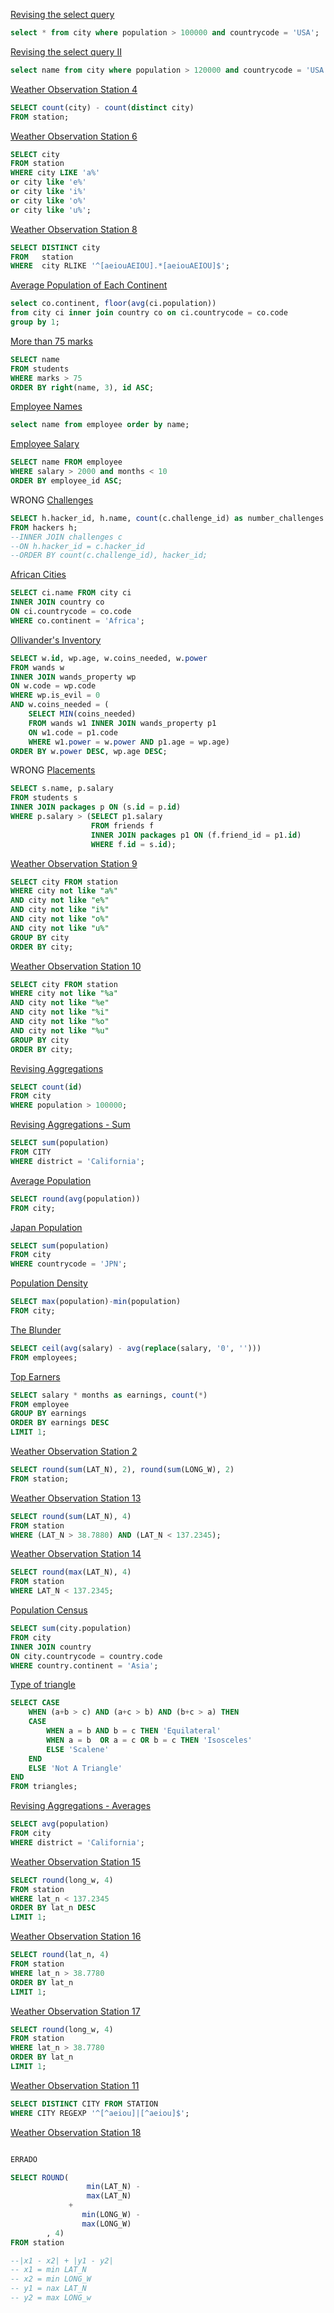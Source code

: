 [Revising the select query](https://www.hackerrank.com/challenges/revising-the-select-query/problem)

~~~sql
select * from city where population > 100000 and countrycode = 'USA';
~~~

[Revising the select query II](https://www.hackerrank.com/challenges/revising-the-select-query-2/problem)

~~~sql
select name from city where population > 120000 and countrycode = 'USA';
~~~

[Weather Observation Station 4](https://www.hackerrank.com/challenges/weather-observation-station-4/problem?h_r=next-challenge&h_v=zen)

~~~sql
SELECT count(city) - count(distinct city) 
FROM station;
~~~

[Weather Observation Station 6](https://www.hackerrank.com/challenges/weather-observation-station-6/problem)

~~~sql
SELECT city 
FROM station 
WHERE city LIKE 'a%' 
or city like 'e%'
or city like 'i%'
or city like 'o%'
or city like 'u%';
~~~

[Weather Observation Station 8](https://www.hackerrank.com/challenges/weather-observation-station-8/problem?h_r=next-challenge&h_v=zen)

~~~sql
SELECT DISTINCT city
FROM   station
WHERE  city RLIKE '^[aeiouAEIOU].*[aeiouAEIOU]$';
~~~

[Average Population of Each Continent](https://www.hackerrank.com/challenges/average-population-of-each-continent/problem?isFullScreen=true)

~~~sql
select co.continent, floor(avg(ci.population))
from city ci inner join country co on ci.countrycode = co.code
group by 1;
~~~

[More than 75 marks](https://www.hackerrank.com/challenges/more-than-75-marks/problem?isFullScreen=true)

~~~sql
SELECT name
FROM students
WHERE marks > 75
ORDER BY right(name, 3), id ASC;
~~~

[Employee Names](https://www.hackerrank.com/challenges/name-of-employees/problem?isFullScreen=true)

~~~sql
select name from employee order by name;
~~~

[Employee Salary](https://www.hackerrank.com/challenges/salary-of-employees/problem?isFullScreen=true&h_r=next-challenge&h_v=zen)

~~~sql
SELECT name FROM employee 
WHERE salary > 2000 and months < 10
ORDER BY employee_id ASC;
~~~

WRONG
[Challenges](https://www.hackerrank.com/challenges/challenges/problem?isFullScreen=true&h_r=next-challenge&h_v=zen&h_r=next-challenge&h_v=zen)

~~~sql
SELECT h.hacker_id, h.name, count(c.challenge_id) as number_challenges
FROM hackers h; 
--INNER JOIN challenges c
--ON h.hacker_id = c.hacker_id
--ORDER BY count(c.challenge_id), hacker_id;
~~~

[African Cities](https://www.hackerrank.com/challenges/african-cities/problem?isFullScreen=true)

~~~sql
SELECT ci.name FROM city ci
INNER JOIN country co
ON ci.countrycode = co.code
WHERE co.continent = 'Africa';
~~~

[Ollivander's Inventory](https://www.hackerrank.com/challenges/harry-potter-and-wands/problem?isFullScreen=true)

~~~sql
SELECT w.id, wp.age, w.coins_needed, w.power 
FROM wands w
INNER JOIN wands_property wp
ON w.code = wp.code
WHERE wp.is_evil = 0
AND w.coins_needed = (
    SELECT MIN(coins_needed) 
    FROM wands w1 INNER JOIN wands_property p1 
    ON w1.code = p1.code 
    WHERE w1.power = w.power AND p1.age = wp.age)
ORDER BY w.power DESC, wp.age DESC;
~~~

WRONG
[Placements](https://www.hackerrank.com/challenges/placements/problem?isFullScreen=true)

~~~ sql
SELECT s.name, p.salary
FROM students s
INNER JOIN packages p ON (s.id = p.id)
WHERE p.salary > (SELECT p1.salary 
                  FROM friends f 
                  INNER JOIN packages p1 ON (f.friend_id = p1.id)
                  WHERE f.id = s.id); 
~~~

[Weather Observation Station 9](https://www.hackerrank.com/challenges/weather-observation-station-9) 

~~~sql
SELECT city FROM station 
WHERE city not like "a%"
AND city not like "e%"
AND city not like "i%"
AND city not like "o%"
AND city not like "u%"
GROUP BY city
ORDER BY city;
~~~

[Weather Observation Station 10](https://www.hackerrank.com/challenges/weather-observation-station-10) 

~~~sql
SELECT city FROM station 
WHERE city not like "%a"
AND city not like "%e"
AND city not like "%i"
AND city not like "%o"
AND city not like "%u"
GROUP BY city
ORDER BY city;
~~~

[Revising Aggregations](https://www.hackerrank.com/challenges/revising-aggregations-the-count-function)

~~~sql
SELECT count(id)
FROM city
WHERE population > 100000;
~~~

[Revising Aggregations - Sum](https://www.hackerrank.com/challenges/revising-aggregations-sum)

~~~sql
SELECT sum(population)
FROM CITY
WHERE district = 'California';
~~~

[Average Population](https://www.hackerrank.com/challenges/average-population)

~~~sql
SELECT round(avg(population))
FROM city;
~~~

[Japan Population](https://www.hackerrank.com/challenges/japan-population)

~~~sql
SELECT sum(population)
FROM city
WHERE countrycode = 'JPN';
~~~

[Population Density](https://www.hackerrank.com/challenges/population-density-difference)

~~~sql
SELECT max(population)-min(population)
FROM city;
~~~

[The Blunder](https://www.hackerrank.com/challenges/the-blunder)

~~~sql
SELECT ceil(avg(salary) - avg(replace(salary, '0', '')))
FROM employees;
~~~


[Top Earners](https://www.hackerrank.com/challenges/earnings-of-employees)

~~~sql
SELECT salary * months as earnings, count(*)
FROM employee
GROUP BY earnings
ORDER BY earnings DESC
LIMIT 1;
~~~

[Weather Observation Station 2](https://www.hackerrank.com/challenges/weather-observation-station-2/)

~~~sql
SELECT round(sum(LAT_N), 2), round(sum(LONG_W), 2)
FROM station;
~~~

[Weather Observation Station 13](https://www.hackerrank.com/challenges/weather-observation-station-13)

~~~sql
SELECT round(sum(LAT_N), 4)
FROM station
WHERE (LAT_N > 38.7880) AND (LAT_N < 137.2345);
~~~

[Weather Observation Station 14](https://www.hackerrank.com/challenges/weather-observation-station-14)

~~~sql
SELECT round(max(LAT_N), 4)
FROM station
WHERE LAT_N < 137.2345;
~~~

[Population Census](https://www.hackerrank.com/challenges/asian-population)

~~~sql
SELECT sum(city.population)
FROM city
INNER JOIN country
ON city.countrycode = country.code
WHERE country.continent = 'Asia';
~~~

[Type of triangle](https://www.hackerrank.com/challenges/what-type-of-triangle)

~~~sql
SELECT CASE 
    WHEN (a+b > c) AND (a+c > b) AND (b+c > a) THEN
    CASE
        WHEN a = b AND b = c THEN 'Equilateral'
        WHEN a = b  OR a = c OR b = c THEN 'Isosceles'
        ELSE 'Scalene'
    END
    ELSE 'Not A Triangle'
END
FROM triangles;
~~~

[Revising Aggregations - Averages](https://www.hackerrank.com/challenges/revising-aggregations-the-average-function)

~~~sql
SELECT avg(population)
FROM city
WHERE district = 'California';
~~~

[Weather Observation Station 15](https://www.hackerrank.com/challenges/weather-observation-station-15)

~~~sql
SELECT round(long_w, 4)
FROM station
WHERE lat_n < 137.2345
ORDER BY lat_n DESC
LIMIT 1;
~~~

[Weather Observation Station 16](https://www.hackerrank.com/challenges/weather-observation-station-16)

~~~sql
SELECT round(lat_n, 4)
FROM station
WHERE lat_n > 38.7780
ORDER BY lat_n
LIMIT 1;
~~~

[Weather Observation Station 17](https://www.hackerrank.com/challenges/weather-observation-station-17)

~~~sql
SELECT round(long_w, 4)
FROM station
WHERE lat_n > 38.7780
ORDER BY lat_n
LIMIT 1;
~~~

[Weather Observation Station 11](https://www.hackerrank.com/challenges/weather-observation-station-11)

~~~sql
SELECT DISTINCT CITY FROM STATION
WHERE CITY REGEXP '^[^aeiou]|[^aeiou]$';
~~~

[Weather Observation Station 18](https://www.hackerrank.com/challenges/weather-observation-station-18/)

~~~sql

ERRADO

SELECT ROUND(
                 min(LAT_N) -
                 max(LAT_N)
             + 
                min(LONG_W) -
                max(LONG_W)
        , 4)
FROM station 

--|x1 - x2| + |y1 - y2|
-- x1 = min LAT_N
-- x2 = min LONG_W
-- y1 = nax LAT_N 
-- y2 = max LONG_w
~~~

[]()

~~~sql

~~~

[]()

~~~sql

~~~

[]()

~~~sql

~~~

[]()

~~~sql

~~~